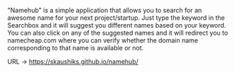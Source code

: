 "Namehub" is a simple application that allows you to search for an awesome name for your next project/startup. Just type the keyword in the Searchbox and it will suggest you different names based on your keyword. You can also click on any of the suggested names and it will redirect you to namecheap.com where you can verify whether the domain name corresponding to that name is available or not.

URL -> https://skaushiks.github.io/namehub/
